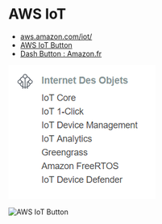 # AWS IoT

- [aws.amazon.com/iot/](https://aws.amazon.com/fr/iot/)
- [AWS IoT Button](https://aws.amazon.com/fr/iotbutton/)
- [Dash Button : Amazon.fr](https://www.amazon.fr/Dash-Button-Amazon/b?ie=UTF8&node=10909388031)

![](../images/aws-services-iot.png)

![AWS IoT Button](https://d1.awsstatic.com/IoT/assets/aws_iot_button.62b50cbaeae340c18aa411d87c86029e188caab0.png)